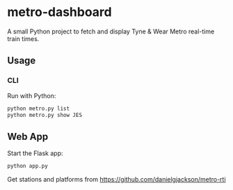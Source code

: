 # metro-dashboard

A small Python project to fetch and display Tyne & Wear Metro real-time train times.

## Usage

### CLI
Run with Python:
```bash
python metro.py list
python metro.py show JES
```

## Web App
Start the Flask app:
```bash
python app.py
```
Get stations and platforms from https://github.com/danielgjackson/metro-rti
